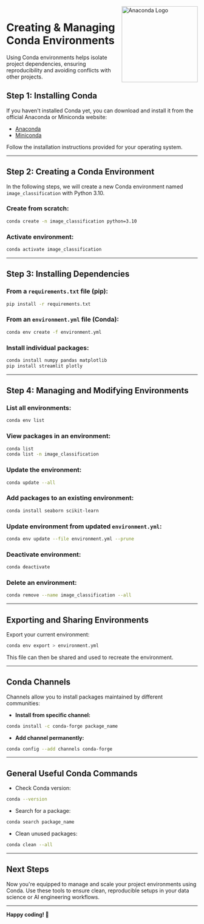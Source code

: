 
<img align="right" src="https://www.anaconda.com/wp-content/uploads/2022/12/anaconda_secondary_logo.svg" alt="Anaconda Logo" width="200">

# Creating & Managing Conda Environments

Using Conda environments helps isolate project dependencies, ensuring reproducibility and avoiding conflicts with other projects.

## Step 1: Installing Conda

If you haven't installed Conda yet, you can download and install it from the official Anaconda or Miniconda website:

- [Anaconda](https://www.anaconda.com/products/distribution)
- [Miniconda](https://docs.conda.io/en/latest/miniconda.html)

Follow the installation instructions provided for your operating system.

---

## Step 2: Creating a Conda Environment

In the following steps, we will create a new Conda environment named `image_classification` with Python 3.10.

### Create from scratch:

```bash
conda create -n image_classification python=3.10
```

### Activate environment:

```bash
conda activate image_classification
```

---

## Step 3: Installing Dependencies

### From a `requirements.txt` file (pip):

```bash
pip install -r requirements.txt
```

### From an `environment.yml` file (Conda):

```bash
conda env create -f environment.yml
```

### Install individual packages:

```bash
conda install numpy pandas matplotlib
pip install streamlit plotly
```

---

## Step 4: Managing and Modifying Environments

### List all environments:

```bash
conda env list
```

### View packages in an environment:

```bash
conda list
conda list -n image_classification
```

### Update the environment:

```bash
conda update --all
```

### Add packages to an existing environment:

```bash
conda install seaborn scikit-learn
```

### Update environment from updated `environment.yml`:

```bash
conda env update --file environment.yml --prune
```

### Deactivate environment:

```bash
conda deactivate
```

### Delete an environment:

```bash
conda remove --name image_classification --all
```

---

## Exporting and Sharing Environments

Export your current environment:

```bash
conda env export > environment.yml
```

This file can then be shared and used to recreate the environment.

---

## Conda Channels

Channels allow you to install packages maintained by different communities:

- **Install from specific channel:**
```bash
conda install -c conda-forge package_name
```

- **Add channel permanently:**
```bash
conda config --add channels conda-forge
```

---

## General Useful Conda Commands

- Check Conda version:
```bash
conda --version
```

- Search for a package:
```bash
conda search package_name
```

- Clean unused packages:
```bash
conda clean --all
```

---

## Next Steps

Now you're equipped to manage and scale your project environments using Conda. Use these tools to ensure clean, reproducible setups in your data science or AI engineering workflows.

---

**Happy coding! 🚀**
